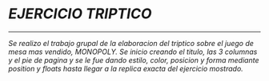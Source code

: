 # *EJERCICIO TRIPTICO*
___
*Se realizo el trabajo grupal de la elaboracion del triptico sobre el juego de mesa mas vendido, MONOPOLY.*
*Se inicio creando el titulo, las 3 columnas y el pie de pagina y se le fue dando estilo, color, posicion y forma mediante position y floats
hasta llegar a la replica exacta del ejercicio mostrado.*
